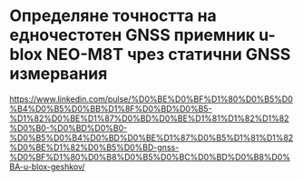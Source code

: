 # Определяне точността на едночестотен GNSS приемник u-blox NEO-M8T чрез статични GNSS измервания

https://www.linkedin.com/pulse/%D0%BE%D0%BF%D1%80%D0%B5%D0%B4%D0%B5%D0%BB%D1%8F%D0%BD%D0%B5-%D1%82%D0%BE%D1%87%D0%BD%D0%BE%D1%81%D1%82%D1%82%D0%B0-%D0%BD%D0%B0-%D0%B5%D0%B4%D0%BD%D0%BE%D1%87%D0%B5%D1%81%D1%82%D0%BE%D1%82%D0%B5%D0%BD-gnss-%D0%BF%D1%80%D0%B8%D0%B5%D0%BC%D0%BD%D0%B8%D0%BA-u-blox-geshkov/
